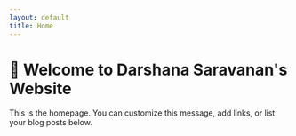 ```yaml
---
layout: default
title: Home
---
```


# 👋 Welcome to Darshana Saravanan's Website

This is the homepage. You can customize this message, add links, or list your blog posts below.
